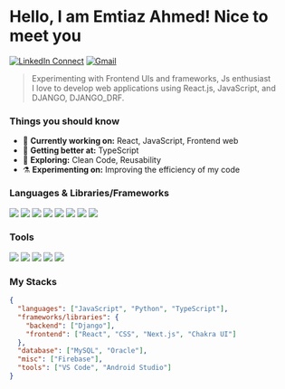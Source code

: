 

# Hello, I am Emtiaz Ahmed! Nice to meet you
[![LinkedIn Connect](https://img.shields.io/badge/%20-Connect-black?color=222244&labelColor=000000&logo=linkedin&logoColor=f5f7fe)](https://www.linkedin.com/in/emtiaz-ahmed-2892871a2/)
[![Gmail](https://img.shields.io/badge/%20-Send%20Mail-black?color=222244&labelColor=000000&logo=gmail&logoColor=f5f7fe)](mailto:emtiaz260@gmail.com?subject=From%20GitHub&body=Hi,%20there.%20Found%20you%20on%20GitHub!%20Let's%20talk%20about...)

> Experimenting with Frontend UIs and frameworks, Js enthusiast <br/>
I love to develop web applications using React.js, JavaScript, and DJANGO, DJANGO_DRF.

### Things you should know

- 🔭 <b>Currently working on:</b> React, JavaScript, Frontend web 
- 🌱 <b>Getting better at:</b> TypeScript
- 🤔 <b>Exploring:</b> Clean Code, Reusability
- ⚗️ <b>Experimenting on:</b> Improving the efficiency of my code

### Languages & Libraries/Frameworks
<p>
  <img src="https://img.shields.io/badge/-Next.JS-0A1A2F?style=flat&logo=next.js"/>
  <img src="https://img.shields.io/badge/TypeScript-3178C6?style=flat-square&logo=TypeScript&logoColor=white"/>
  
  <img src="https://img.shields.io/badge/JavaScript-e6e600?style=flat-square&logo=JavaScript&logoColor=black"/>
  
  <img src="https://img.shields.io/badge/Tailwindcss-%2338B2AC.svg?style=flat-square&logo=tailwind-css&logoColor=white"/>
  <img src="https://img.shields.io/badge/React-61DAFB?style=flat-square&logo=React&logoColor=black"/>
 
  <img src="https://img.shields.io/badge/React_Router-CA4245?style=flat-square&logo=react-router&logoColor=white"/>
  <img src="https://img.shields.io/badge/React%20Hook%20Form-%23EC5990.svg?style=flat-square&logo=reacthookform&logoColor=white"/>
  <img src="https://img.shields.io/badge/Python-005580?style=flat-square&logo=Python&logoColor=white"/>
</p>

### Tools
<p>
  <img src="https://img.shields.io/badge/Github-%23121011.svg?style=flat-square&logo=github&logoColor=white"/>
  <img src="https://img.shields.io/badge/Git-F05032?style=flat-square&logo=Git&logoColor=white"/>
  <img src="https://img.shields.io/badge/Visual%20Studio%20Code-0078d7.svg?style=flat-square&logo=visual-studio-code&logoColor=white"/>
  <img src="https://img.shields.io/badge/Vercel-%23000000.svg?style=flat-square&logo=vercel&logoColor=white"/>
  <img src="https://img.shields.io/badge/Firebase-FFCA28?style=flat-square&logo=Firebase&logoColor=black"/>
</p>

### My Stacks

```json
{
  "languages": ["JavaScript", "Python", "TypeScript"],
  "frameworks/libraries": {
    "backend": ["Django"],
    "frontend": ["React", "CSS", "Next.js", "Chakra UI"]
  },
  "database": ["MySQL", "Oracle"],
  "misc": ["Firebase"],
  "tools": ["VS Code", "Android Studio"]
}
